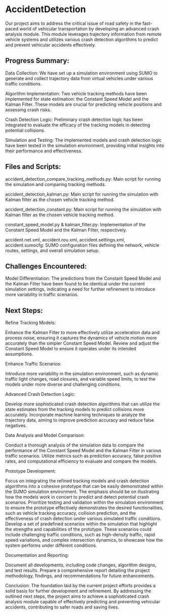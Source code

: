 # AccidentDetection

Our project aims to address the critical issue of road safety in the fast-paced world of vehicular transportation by developing an advanced crash analysis module. This module leverages trajectory information from remote vehicle systems and utilizes various crash detection algorithms to predict and prevent vehicular accidents effectively.

## Progress Summary:
Data Collection: We have set up a simulation environment using SUMO to generate and collect trajectory data from virtual vehicles under various traffic conditions.

Algorithm Implementation: Two vehicle tracking methods have been implemented for state estimation: the Constant Speed Model and the Kalman Filter. These models are crucial for predicting vehicle positions and assessing crash risks.

Crash Detection Logic: Preliminary crash detection logic has been integrated to evaluate the efficacy of the tracking models in detecting potential collisions.

Simulation and Testing: The implemented models and crash detection logic have been tested in the simulation environment, providing initial insights into their performance and effectiveness.

## Files and Scripts:
accident_detection_compare_tracking_methods.py: Main script for running the simulation and comparing tracking methods.

accident_detection_kalman.py: Main script for running the simulation with Kalman filter as the chosen vehicle tracking method.

accident_detection_constant.py: Main script for running the simulation with Kalman filter as the chosen vehicle tracking method.

constant_speed_model.py & kalman_filter.py: Implementation of the Constant Speed Model and the Kalman Filter, respectively.

accident.net.xml, accident.rou.xml, accident.settings.xml, accident.sumocfg: SUMO configuration files defining the network, vehicle routes, settings, and overall simulation setup.

## Challenges Encountered:
Model Differentiation: The predictions from the Constant Speed Model and the Kalman Filter have been found to be identical under the current simulation settings, indicating a need for further refinement to introduce more variability in traffic scenarios.

## Next Steps:

Refine Tracking Models:

Enhance the Kalman Filter to more effectively utilize acceleration data and process noise, ensuring it captures the dynamics of vehicle motion more accurately than the simpler Constant Speed Model.
Review and adjust the Constant Speed Model to ensure it operates under its intended assumptions.

Enhance Traffic Scenarios:

Introduce more variability in the simulation environment, such as dynamic traffic light changes, road closures, and variable speed limits, to test the models under more diverse and challenging conditions.

Advanced Crash Detection Logic:

Develop more sophisticated crash detection algorithms that can utilize the state estimates from the tracking models to predict collisions more accurately.
Incorporate machine learning techniques to analyze the trajectory data, aiming to improve prediction accuracy and reduce false negatives.

Data Analysis and Model Comparison:

Conduct a thorough analysis of the simulation data to compare the performance of the Constant Speed Model and the Kalman Filter in various traffic scenarios.
Utilize metrics such as prediction accuracy, false positive rates, and computational efficiency to evaluate and compare the models.

Prototype Development:

Focus on integrating the refined tracking models and crash detection algorithms into a cohesive prototype that can be easily demonstrated within the SUMO simulation environment. The emphasis should be on illustrating how the models work in concert to predict and detect potential crash scenarios.
Prioritize testing and validation within the simulation environment to ensure the prototype effectively demonstrates the desired functionalities, such as vehicle tracking accuracy, collision prediction, and the effectiveness of crash detection under various simulated traffic conditions.
Develop a set of predefined scenarios within the simulation that highlight the strengths and capabilities of the prototype. These scenarios could include challenging traffic conditions, such as high-density traffic, rapid speed variations, and complex intersection dynamics, to showcase how the system performs under different conditions.

Documentation and Reporting:

Document all developments, including code changes, algorithm designs, and test results.
Prepare a comprehensive report detailing the project methodology, findings, and recommendations for future enhancements.

Conclusion:
The foundation laid by the current project efforts provides a solid basis for further development and refinement. By addressing the outlined next steps, the project aims to achieve a sophisticated crash analysis module capable of effectively predicting and preventing vehicular accidents, contributing to safer roads and saving lives.

